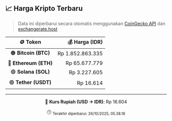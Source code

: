 

<!-- HARGA_KRIPTO -->
## 📈 Harga Kripto Terbaru

> Data ini diperbarui secara otomatis menggunakan [CoinGecko API](https://www.coingecko.com/) dan [exchangerate.host](https://exchangerate.host/)

<div align="center">

| 🪙 Token | 💰 Harga (IDR) |
|:------:|---------------:|
| 🟠 **Bitcoin (BTC)**   | Rp 1.852.863.335 |
| 🔵 **Ethereum (ETH)**  | Rp 65.677.779 |
| 🟣 **Solana (SOL)**    | Rp 3.227.605 |
| 🟢 **Tether (USDT)**   | Rp 16.614 |

---

💱 **Kurs Rupiah (USD → IDR)**: Rp 16.604

🕒 <sub>Terakhir diperbarui: 26/10/2025, 05.38.18</sub>

</div>
<!-- /HARGA_KRIPTO -->